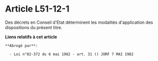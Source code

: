 # Article L51-12-1

Des décrets en Conseil d'Etat déterminent les modalités d'application des dispositions du présent titre.

**Liens relatifs à cet article**

	**Abrogé par**:

	  - Loi n°82-372 du 6 mai 1982 - art. 31 () JORF 7 MAI 1982

